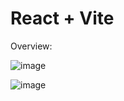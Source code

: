 # React + Vite

Overview:

![image](https://github.com/mertcetiin/LoginForm-Formik-Example/assets/102957602/a278095a-f62e-4e48-b3ad-8b811066ed0b)

![image](https://github.com/mertcetiin/LoginForm-Formik-Example/assets/102957602/35675339-2352-4ab3-bff2-04941e752981)
